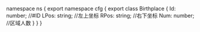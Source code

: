 namespace ns {
	export namespace cfg {
		export class Birthplace {
			Id: number;		//#ID
			LPos: string;		//左上坐标
			RPos: string;		//右下坐标
			Num: number;		//区域人数
		}
	}
}